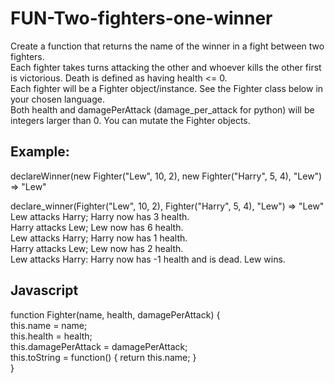 # FUN-Two-fighters-one-winner
Create a function that returns the name of the winner in a fight between two fighters.  
Each fighter takes turns attacking the other and whoever kills the other first is victorious.  Death is defined as having health &lt;= 0.  
Each fighter will be a Fighter object/instance. See the Fighter class below in your chosen language.  
Both health and damagePerAttack (damage_per_attack for python) will be integers larger than 0. You can mutate the Fighter objects.

## Example:

  declareWinner(new Fighter("Lew", 10, 2), new Fighter("Harry", 5, 4), "Lew") => "Lew" 

  declare_winner(Fighter("Lew", 10, 2), Fighter("Harry", 5, 4), "Lew") => "Lew"<br />
  Lew attacks Harry; Harry now has 3 health.<br />
  Harry attacks Lew; Lew now has 6 health.<br />
  Lew attacks Harry; Harry now has 1 health.<br />
  Harry attacks Lew; Lew now has 2 health.<br />
  Lew attacks Harry: Harry now has -1 health and is dead. Lew wins.
  
 
## Javascript  

  function Fighter(name, health, damagePerAttack) {<br />
			this.name = name;<br />
			this.health = health;<br />
			this.damagePerAttack = damagePerAttack;<br />
			this.toString = function() { return this.name; }<br />
  }  